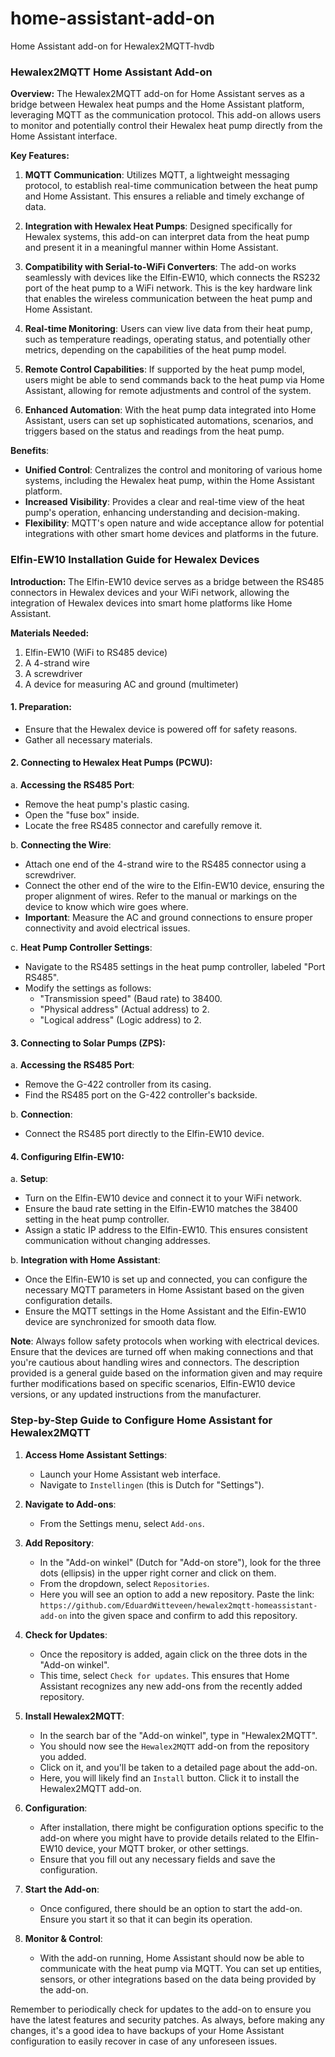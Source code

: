 # home-assistant-add-on
Home Assistant add-on for Hewalex2MQTT-hvdb

### Hewalex2MQTT Home Assistant Add-on

**Overview:**
The Hewalex2MQTT add-on for Home Assistant serves as a bridge between Hewalex heat pumps and the Home Assistant platform, leveraging MQTT as the communication protocol. This add-on allows users to monitor and potentially control their Hewalex heat pump directly from the Home Assistant interface.

**Key Features:**

1. **MQTT Communication**: Utilizes MQTT, a lightweight messaging protocol, to establish real-time communication between the heat pump and Home Assistant. This ensures a reliable and timely exchange of data.
  
2. **Integration with Hewalex Heat Pumps**: Designed specifically for Hewalex systems, this add-on can interpret data from the heat pump and present it in a meaningful manner within Home Assistant.
  
3. **Compatibility with Serial-to-WiFi Converters**: The add-on works seamlessly with devices like the Elfin-EW10, which connects the RS232 port of the heat pump to a WiFi network. This is the key hardware link that enables the wireless communication between the heat pump and Home Assistant.
  
4. **Real-time Monitoring**: Users can view live data from their heat pump, such as temperature readings, operating status, and potentially other metrics, depending on the capabilities of the heat pump model.
  
5. **Remote Control Capabilities**: If supported by the heat pump model, users might be able to send commands back to the heat pump via Home Assistant, allowing for remote adjustments and control of the system.
  
6. **Enhanced Automation**: With the heat pump data integrated into Home Assistant, users can set up sophisticated automations, scenarios, and triggers based on the status and readings from the heat pump.

**Benefits**:
- **Unified Control**: Centralizes the control and monitoring of various home systems, including the Hewalex heat pump, within the Home Assistant platform.
- **Increased Visibility**: Provides a clear and real-time view of the heat pump's operation, enhancing understanding and decision-making.
- **Flexibility**: MQTT's open nature and wide acceptance allow for potential integrations with other smart home devices and platforms in the future.

### Elfin-EW10 Installation Guide for Hewalex Devices

**Introduction:**
The Elfin-EW10 device serves as a bridge between the RS485 connectors in Hewalex devices and your WiFi network, allowing the integration of Hewalex devices into smart home platforms like Home Assistant.

**Materials Needed:**
1. Elfin-EW10 (WiFi to RS485 device)
2. A 4-strand wire
3. A screwdriver
4. A device for measuring AC and ground (multimeter)

#### 1. **Preparation**:
- Ensure that the Hewalex device is powered off for safety reasons.
- Gather all necessary materials.

#### 2. **Connecting to Hewalex Heat Pumps (PCWU)**:
   
   a. **Accessing the RS485 Port**:
   - Remove the heat pump's plastic casing.
   - Open the "fuse box" inside.
   - Locate the free RS485 connector and carefully remove it.
   
   b. **Connecting the Wire**:
   - Attach one end of the 4-strand wire to the RS485 connector using a screwdriver.
   - Connect the other end of the wire to the Elfin-EW10 device, ensuring the proper alignment of wires. Refer to the manual or markings on the device to know which wire goes where.
   - **Important**: Measure the AC and ground connections to ensure proper connectivity and avoid electrical issues.
   
   c. **Heat Pump Controller Settings**:
   - Navigate to the RS485 settings in the heat pump controller, labeled "Port RS485".
   - Modify the settings as follows:
     * "Transmission speed" (Baud rate) to 38400.
     * "Physical address" (Actual address) to 2.
     * "Logical address" (Logic address) to 2.

#### 3. **Connecting to Solar Pumps (ZPS)**:

   a. **Accessing the RS485 Port**:
   - Remove the G-422 controller from its casing.
   - Find the RS485 port on the G-422 controller's backside.
   
   b. **Connection**:
   - Connect the RS485 port directly to the Elfin-EW10 device.

#### 4. **Configuring Elfin-EW10**:

   a. **Setup**:
   - Turn on the Elfin-EW10 device and connect it to your WiFi network.
   - Ensure the baud rate setting in the Elfin-EW10 matches the 38400 setting in the heat pump controller.
   - Assign a static IP address to the Elfin-EW10. This ensures consistent communication without changing addresses.
   
   b. **Integration with Home Assistant**:
   - Once the Elfin-EW10 is set up and connected, you can configure the necessary MQTT parameters in Home Assistant based on the given configuration details.
   - Ensure the MQTT settings in the Home Assistant and the Elfin-EW10 device are synchronized for smooth data flow.


**Note**: Always follow safety protocols when working with electrical devices. Ensure that the devices are turned off when making connections and that you're cautious about handling wires and connectors.
The description provided is a general guide based on the information given and may require further modifications based on specific scenarios, Elfin-EW10 device versions, or any updated instructions from the manufacturer.

### Step-by-Step Guide to Configure Home Assistant for Hewalex2MQTT

1. **Access Home Assistant Settings**:
   - Launch your Home Assistant web interface.
   - Navigate to `Instellingen` (this is Dutch for "Settings").

2. **Navigate to Add-ons**:
   - From the Settings menu, select `Add-ons`.

3. **Add Repository**:
   - In the "Add-on winkel" (Dutch for "Add-on store"), look for the three dots (ellipsis) in the upper right corner and click on them.
   - From the dropdown, select `Repositories`.
   - Here you will see an option to add a new repository. Paste the link: `https://github.com/EduardWitteveen/hewalex2mqtt-homeassistant-add-on` into the given space and confirm to add this repository.

4. **Check for Updates**:
   - Once the repository is added, again click on the three dots in the "Add-on winkel".
   - This time, select `Check for updates`. This ensures that Home Assistant recognizes any new add-ons from the recently added repository.

5. **Install Hewalex2MQTT**:
   - In the search bar of the "Add-on winkel", type in "Hewalex2MQTT".
   - You should now see the `Hewalex2MQTT` add-on from the repository you added.
   - Click on it, and you'll be taken to a detailed page about the add-on.
   - Here, you will likely find an `Install` button. Click it to install the Hewalex2MQTT add-on.
   
6. **Configuration**:
   - After installation, there might be configuration options specific to the add-on where you might have to provide details related to the Elfin-EW10 device, your MQTT broker, or other settings.
   - Ensure that you fill out any necessary fields and save the configuration.

7. **Start the Add-on**:
   - Once configured, there should be an option to start the add-on. Ensure you start it so that it can begin its operation.

8. **Monitor & Control**:
   - With the add-on running, Home Assistant should now be able to communicate with the heat pump via MQTT. You can set up entities, sensors, or other integrations based on the data being provided by the add-on.

Remember to periodically check for updates to the add-on to ensure you have the latest features and security patches. As always, before making any changes, it's a good idea to have backups of your Home Assistant configuration to easily recover in case of any unforeseen issues.

